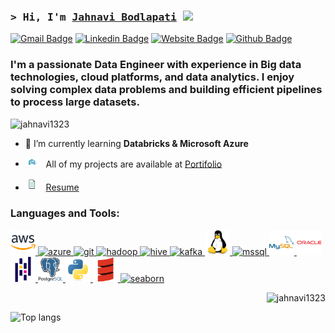 ### <samp>&gt; Hi, I'm <a href="https://gkassym.netlify.app" target="_blank">Jahnavi Bodlapati</a> <img src="https://media.giphy.com/media/hvRJCLFzcasrR4ia7z/giphy.gif" width="25"> </samp>
[![Gmail Badge](https://img.shields.io/badge/-bodlapatijahnavi@gmail.com-c14438?style=flat&logo=Gmail&logoColor=white&link=mailto:bodlapatijahnavi@gmail.com)](https://mail.google.com/mail/u/0/?tab=rm&ogbl#inbox) 
[![Linkedin Badge](https://img.shields.io/badge/-LinkedIn-0e76a8?style=flat-square&logo=Linkedin&logoColor=white)](https://www.linkedin.com/in/jahnavi-b-a84714344/)
[![Website Badge](https://img.shields.io/badge/Website-3b5998?style=flat-square&logo=google-chrome&logoColor=white)](https://www.datascienceportfol.io/jahnavibodlapati)
[![Github Badge](https://img.shields.io/badge/-jahnavi1323-grey?style=flat&logo=github&logoColor=white&link=https://github.com/jahnavi1323/)](https://www.github.com/jahnavi1323/)
<h3 align=left>I'm a passionate Data Engineer with experience in Big data technologies, cloud platforms, and data analytics. I enjoy solving complex data problems and building efficient pipelines to process large datasets.  </h3>

<p align="left"> <img src="https://komarev.com/ghpvc/?username=jahnavi1323&label=Profile%20views&color=0e75b6&style=flat" alt="jahnavi1323" /> </p>

- 🌱 I’m currently learning **Databricks & Microsoft Azure**

-  <img src="https://github.com/jahnavi1323/jahnavi1323/blob/main/Portfolio_.gif?raw=true" width="21"/>&nbsp;&nbsp; All of my projects are available at [Portifolio](https://www.datascienceportfol.io/jahnavibodlapati)
- <img src="https://github.com/jahnavi1323/jahnavi1323/blob/main/doc.gif?raw=true" width="21"/>&nbsp;&nbsp; [Resume](https://docs.google.com/document/d/1UVW-yVB2mLdVqexlgoWMtGVc4yI6XHJ9/edit)

  



<h3 align="left">Languages and Tools:</h3>
<p align="left"> <a href="https://aws.amazon.com" target="_blank" rel="noreferrer"> <img src="https://raw.githubusercontent.com/devicons/devicon/master/icons/amazonwebservices/amazonwebservices-original-wordmark.svg" alt="aws" width="40" height="40"/> </a> <a href="https://azure.microsoft.com/en-in/" target="_blank" rel="noreferrer"> <img src="https://www.vectorlogo.zone/logos/microsoft_azure/microsoft_azure-icon.svg" alt="azure" width="40" height="40"/> </a> <a href="https://git-scm.com/" target="_blank" rel="noreferrer"> <img src="https://www.vectorlogo.zone/logos/git-scm/git-scm-icon.svg" alt="git" width="40" height="40"/> </a> <a href="https://hadoop.apache.org/" target="_blank" rel="noreferrer"> <img src="https://www.vectorlogo.zone/logos/apache_hadoop/apache_hadoop-icon.svg" alt="hadoop" width="40" height="40"/> </a> <a href="https://hive.apache.org/" target="_blank" rel="noreferrer"> <img src="https://www.vectorlogo.zone/logos/apache_hive/apache_hive-icon.svg" alt="hive" width="40" height="40"/> </a> <a href="https://kafka.apache.org/" target="_blank" rel="noreferrer"> <img src="https://www.vectorlogo.zone/logos/apache_kafka/apache_kafka-icon.svg" alt="kafka" width="40" height="40"/> </a> <a href="https://www.linux.org/" target="_blank" rel="noreferrer"> <img src="https://raw.githubusercontent.com/devicons/devicon/master/icons/linux/linux-original.svg" alt="linux" width="40" height="40"/> </a> <a href="https://www.microsoft.com/en-us/sql-server" target="_blank" rel="noreferrer"> <img src="https://www.svgrepo.com/show/303229/microsoft-sql-server-logo.svg" alt="mssql" width="40" height="40"/> </a> <a href="https://www.mysql.com/" target="_blank" rel="noreferrer"> <img src="https://raw.githubusercontent.com/devicons/devicon/master/icons/mysql/mysql-original-wordmark.svg" alt="mysql" width="40" height="40"/> </a> <a href="https://www.oracle.com/" target="_blank" rel="noreferrer"> <img src="https://raw.githubusercontent.com/devicons/devicon/master/icons/oracle/oracle-original.svg" alt="oracle" width="40" height="40"/> </a> <a href="https://pandas.pydata.org/" target="_blank" rel="noreferrer"> <img src="https://raw.githubusercontent.com/devicons/devicon/2ae2a900d2f041da66e950e4d48052658d850630/icons/pandas/pandas-original.svg" alt="pandas" width="40" height="40"/> </a> <a href="https://www.postgresql.org" target="_blank" rel="noreferrer"> <img src="https://raw.githubusercontent.com/devicons/devicon/master/icons/postgresql/postgresql-original-wordmark.svg" alt="postgresql" width="40" height="40"/> </a> <a href="https://www.python.org" target="_blank" rel="noreferrer"> <img src="https://raw.githubusercontent.com/devicons/devicon/master/icons/python/python-original.svg" alt="python" width="40" height="40"/> </a> <a href="https://www.scala-lang.org" target="_blank" rel="noreferrer"> <img src="https://raw.githubusercontent.com/devicons/devicon/master/icons/scala/scala-original.svg" alt="scala" width="40" height="40"/> </a> <a href="https://seaborn.pydata.org/" target="_blank" rel="noreferrer"> <img src="https://seaborn.pydata.org/_images/logo-mark-lightbg.svg" alt="seaborn" width="40" height="40"/> </a> </p>


<p>&nbsp;<img align="right" src="https://github-readme-stats.vercel.app/api?username=jahnavi1323&show_icons=true&locale=en" alt="jahnavi1323" /></p>
<img alt="Top langs" align="left" src="https://github-readme-stats.vercel.app/api/top-langs/?username=jahnavi1323&layout=compact&&langs_count=8"/>
</div>


